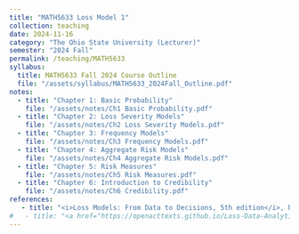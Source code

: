 ```yaml
---
title: "MATH5633 Loss Model 1"
collection: teaching
date: 2024-11-16
category: "The Ohio State University (Lecturer)"
semester: "2024 Fall"
permalink: /teaching/MATH5633
syllabus: 
  title: MATH5633 Fall 2024 Course Outline
  file: "/assets/syllabus/MATH5633_2024Fall_Outline.pdf"
notes:
  - title: "Chapter 1: Basic Probability"
    file: "/assets/notes/Ch1 Basic Probability.pdf"
  - title: "Chapter 2: Loss Severity Models"
    file: "/assets/notes/Ch2 Loss Severity Models.pdf"
  - title: "Chapter 3: Frequency Models"
    file: "/assets/notes/Ch3 Frequency Models.pdf"
  - title: "Chapter 4: Aggregate Risk Models"
    file: "/assets/notes/Ch4 Aggregate Risk Models.pdf"
  - title: "Chapter 5: Risk Measures"
    file: "/assets/notes/Ch5 Risk Measures.pdf"
  - title: "Chapter 6: Introduction to Credibility"
    file: "/assets/notes/Ch6 Credibility.pdf"
references:
   - title: "<i>Loss Models: From Data to Decisions, 5th edition</i>, by Klugman, Panjer and Willmot"
#   - title: "<a href="https://openacttexts.github.io/Loss-Data-Analytics/"><i>Loss Data Analytics.</i></a> An open text authored by the Actuarial Community"
---
```

